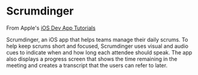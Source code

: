 # Scrumdinger
From Apple's [iOS Dev App Tutorials](https://developer.apple.com/tutorials/app-dev-training/#swiftui-essentials)

Scrumdinger, an iOS app that helps teams manage their daily scrums. To help keep scrums short and focused, Scrumdinger uses visual and audio cues to indicate when and how long each attendee should speak. The app also displays a progress screen that shows the time remaining in the meeting and creates a transcript that the users can refer to later.


